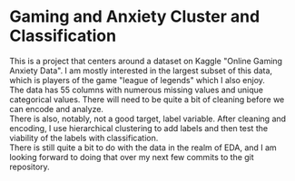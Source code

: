 # Gaming and Anxiety Cluster and Classification
This is a project that centers around a dataset on Kaggle "Online Gaming Anxiety Data". I am  mostly interested in the largest subset of this data, which is players of the game "league of legends" which I also enjoy.  
The data has 55 columns with numerous missing values and unique categorical values. There will need to be quite a bit of cleaning before we can encode and analyze.  
There is also, notably, not a good target, label variable. After cleaning and encoding, I use hierarchical clustering to add labels and then test the viability of the labels with classification.  
There is still quite a bit to do with the data in the realm of EDA, and I am looking forward to doing that over my next few commits to the git repository.